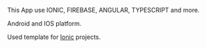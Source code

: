 This App use IONIC, FIREBASE, ANGULAR, TYPESCRIPT and more.

Android and IOS platform.

Used template for [Ionic](http://ionicframework.com/docs/) projects.
